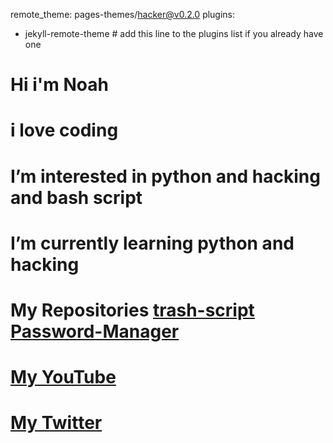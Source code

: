 remote_theme: pages-themes/hacker@v0.2.0
plugins:
- jekyll-remote-theme # add this line to the plugins list if you already have one
# Hi i'm Noah

# i love coding

# I’m interested in python and hacking and bash script

# I’m currently learning python and hacking

# My Repositories [trash-script](https://github.com/NoahCode1/trash-script-) [Password-Manager](https://github.com/NoahCode1/Password-Manager)

# [My YouTube ](https://www.youtube.com/channel/UCWAnTgyZLO1O1RJiXc9ZJPA/featured)

# [My Twitter](https://twitter.com/NoahCode1)
